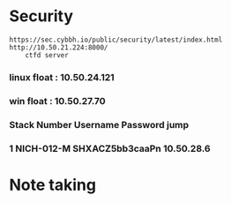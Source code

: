 # Security
    https://sec.cybbh.io/public/security/latest/index.html
    http://10.50.21.224:8000/
        ctfd server

  ### linux float : 10.50.24.121

  ### win float   : 10.50.27.70


### Stack Number    	Username	    Password	        jump
### 1	                NICH-012-M	    SHXACZ5bb3caaPn	    10.50.28.6


# Note taking
